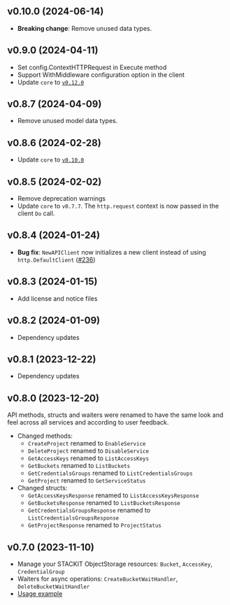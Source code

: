 ## v0.10.0 (2024-06-14)

- **Breaking change**: Remove unused data types.

## v0.9.0 (2024-04-11)

- Set config.ContextHTTPRequest in Execute method
- Support WithMiddleware configuration option in the client
- Update `core` to [`v0.12.0`](../../core/CHANGELOG.md#v0120-2024-04-11)

## v0.8.7 (2024-04-09)

- Remove unused model data types.

## v0.8.6 (2024-02-28)

- Update `core` to [`v0.10.0`](../../core/CHANGELOG.md#v0100-2024-02-27)

## v0.8.5 (2024-02-02)

- Remove deprecation warnings
- Update `core` to `v0.7.7`. The `http.request` context is now passed in the client `Do` call.

## v0.8.4 (2024-01-24)

- **Bug fix**: `NewAPIClient` now initializes a new client instead of using `http.DefaultClient` ([#236](https://github.com/stackitcloud/stackit-sdk-go/issues/236))

## v0.8.3 (2024-01-15)

- Add license and notice files

## v0.8.2 (2024-01-09)

- Dependency updates

## v0.8.1 (2023-12-22)

- Dependency updates

## v0.8.0 (2023-12-20)

API methods, structs and waiters were renamed to have the same look and feel across all services and according to user feedback.

- Changed methods:
  - `CreateProject` renamed to `EnableService`
  - `DeleteProject` renamed to `DisableService`
  - `GetAccessKeys` renamed to `ListAccessKeys`
  - `GetBuckets` renamed to `ListBuckets`
  - `GetCredentialsGroups` renamed to `ListCredentialsGroups`
  - `GetProject` renamed to `GetServiceStatus`
- Changed structs:
  - `GetAccessKeysResponse` renamed to `ListAccessKeysResponse`
  - `GetBucketsResponse` renamed to `ListBucketsResponse`
  - `GetCredentialsGroupsResponse` renamed to `ListCredentialsGroupsResponse`
  - `GetProjectResponse` renamed to `ProjectStatus`

## v0.7.0 (2023-11-10)

- Manage your STACKIT ObjectStorage resources: `Bucket`, `AccessKey`, `CredentialGroup`
- Waiters for async operations: `CreateBucketWaitHandler`, `DeleteBucketWaitHandler`
- [Usage example](https://github.com/stackitcloud/stackit-sdk-go/tree/main/examples/objectstorage)
